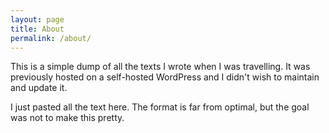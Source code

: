 ```yaml
---
layout: page
title: About
permalink: /about/
---
```


This is a simple dump of all the texts I wrote when I was travelling. 
It was previously hosted on a self-hosted WordPress and I didn't wish to maintain and update it. 

I just pasted all the text here. The format is far from optimal, but the goal was not to make this pretty. 
